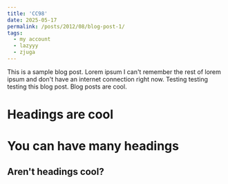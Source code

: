 ```yaml
---
title: 'CC98'
date: 2025-05-17
permalink: /posts/2012/08/blog-post-1/
tags:
  - my account
  - lazyyy
  - zjuga
---
```


This is a sample blog post. Lorem ipsum I can't remember the rest of lorem ipsum and don't have an internet connection right now. Testing testing testing this blog post. Blog posts are cool.

Headings are cool
======

You can have many headings
======

Aren't headings cool?
------